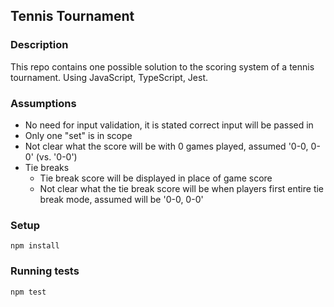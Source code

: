 ## Tennis Tournament

### Description

This repo contains one possible solution to the scoring system of a tennis tournament. Using JavaScript, TypeScript, Jest.

### Assumptions

- No need for input validation, it is stated correct input will be passed in
- Only one "set" is in scope
- Not clear what the score will be with 0 games played, assumed '0-0, 0-0' (vs. '0-0')
- Tie breaks
    - Tie break score will be displayed in place of game score
    - Not clear what the tie break score will be when players first entire tie break mode, assumed will be '0-0, 0-0'

### Setup

```
npm install
```

### Running tests

```bash
npm test
```

